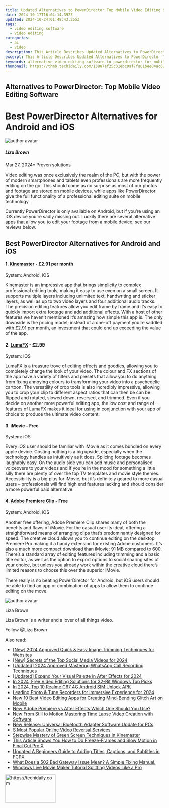 ```yaml
---
title: Updated Alternatives to PowerDirector Top Mobile Video Editing Software
date: 2024-10-17T16:04:14.392Z
updated: 2024-10-24T01:48:43.255Z
tags: 
  - video editing software
  - video editing
categories: 
  - ai
  - video
description: This Article Describes Updated Alternatives to PowerDirector Top Mobile Video Editing Software
excerpt: This Article Describes Updated Alternatives to PowerDirector Top Mobile Video Editing Software
keywords: alternative video editing software to powerdirector for mobile,alternatives to powerdirector top mobile video editing software,powerdirector vs the rest top alternative video editors for mobile,mobile video editing made easy powerdirector alternatives you need to know,powerdirector alternatives for mobile top rated video editors,mobile video editing alternatives to powerdirector top picks,mobile video editing showdown powerdirector alternatives
thumbnail: https://thmb.techidaily.com/13887af25c31ebc0af7fa01bee84ac625b343ea776763c2dea469f5e646eb4f7.png
---
```


## Alternatives to PowerDirector: Top Mobile Video Editing Software

# Best PowerDirector Alternatives for Android and iOS

![author avatar](https://lh5.googleusercontent.com/-AIMmjowaFs4/AAAAAAAAAAI/AAAAAAAAABc/Y5UmwDaI7HU/s250-c-k/photo.jpg)

##### Liza Brown

 Mar 27, 2024• Proven solutions

Video editing was once exclusively the realm of the PC, but with the power of modern smartphones and tablets even professionals are more frequently editing on the go. This should come as no surprise as most of our photos and footage are stored on mobile devices, while apps like PowerDirector give the full functionality of a professional editing suite on mobile technology.

Currently PowerDirector is only available on Android, but if you’re using an iOS device you’re sadly missing out. Luckily there are several alternative apps that allow you to edit your footage from a mobile device; see our reviews below.

## Best PowerDirector Alternatives for Android and iOS

#### 1\. [Kinemaster](https://www.kinemaster.com/index.php?lang=en) \- £2.91 per month

System: Android, iOS

Kinemaster is an impressive app that brings simplicity to complex professional editing tools, making it easy to use even on a small screen. It supports multiple layers including unlimited text, handwriting and sticker layers, as well as up to two video layers and four additional audio tracks. The precision editing features allow you edit frame by frame and it’s easy to quickly import extra footage and add additional effects. With a host of other features we haven’t mentioned it’s amazing how simple this app is. The only downside is the pricing model; instead of a one-off payment you’re saddled with £2.91 per month, an investment that could end up exceeding the value of the app.

#### 2\. [LumaFX](https://luma-touch.com/lumafx/) \- £2.99

System: iOS

LumaFX is a treasure trove of editing effects and goodies, allowing you to completely change the look of your video. The colour and FX sections of the app have a variety of filters and presets that allow you to do anything from fixing annoying colours to transforming your video into a psychedelic cartoon. The versatility of crop tools is also incredibly impressive, allowing you to crop your clip to different aspect ratios that can then be can be flipped and rotated, slowed down, reversed, and trimmed. Even if you decide on another more powerful editing app, the low cost and range of features of LumaFX makes it ideal for using in conjunction with your app of choice to produce the ultimate video content.

#### 3\. iMovie – Free

System: iOS

Every iOS user should be familiar with iMovie as it comes bundled on every apple device. Costing nothing is a big upside, especially when the technology handles as intuitively as it does. Splicing footage becomes laughably easy. On the audio side you can add music and personalised voiceovers to your videos and if you’re in the mood for something a little silly there are plenty of over the top TV templates and movie style themes. Accessibility is a big plus for iMovie, but it’s definitely geared to more casual users – professionals will find high end features lacking and should consider a more powerful paid alternative.

#### 4\. [Adobe Premiere Clip](https://www.adobe.com/products/premiere-clip.html) \- Free

System: Android, iOS

Another free offering, Adobe Premiere Clip shares many of both the benefits and flaws of iMovie. For the casual user its ideal, offering a straightforward means of arranging clips that’s predominantly designed for speed. The creative cloud allows you to continue editing on the desktop Premiere Pro making it a handy extension for existing Adobe customers. It’s also a much more compact download than iMovie; 91 MB compared to 600\. There’s a standard array of editing features including trimming and a basic title editor, as well as the option to export options to social sharing sites of your choice, but unless you already work within the creative cloud there’s limited reasons to choose this over the superior iMovie.

There really is no beating PowerDirector for Android, but iOS users should be able to find an app or combination of apps to allow them to continue editing on the move.

![author avatar](https://lh5.googleusercontent.com/-AIMmjowaFs4/AAAAAAAAAAI/AAAAAAAAABc/Y5UmwDaI7HU/s250-c-k/photo.jpg)

Liza Brown

Liza Brown is a writer and a lover of all things video.

Follow @Liza Brown

<ins class="adsbygoogle"
      style="display:block"
      data-ad-client="ca-pub-7571918770474297"
      data-ad-slot="8358498916"
      data-ad-format="auto"
      data-full-width-responsive="true"></ins>

<span class="atpl-alsoreadstyle">Also read:</span>
<div><ul>
<li><a href="https://article-helps.techidaily.com/new-2024-approved-quick-and-easy-image-trimming-techniques-for-websites/"><u>[New] 2024 Approved Quick & Easy Image Trimming Techniques for Websites</u></a></li>
<li><a href="https://facebook-video-content.techidaily.com/new-secrets-of-the-top-social-media-videos-for-2024/"><u>[New] Secrets of the Top Social Media Videos for 2024</u></a></li>
<li><a href="https://digital-screen-recording.techidaily.com/updated-2024-approved-mastering-whatsapp-call-recording-techniques/"><u>[Updated] 2024 Approved Mastering WhatsApp Call Recording Techniques</u></a></li>
<li><a href="https://fox-glue.techidaily.com/updated-expand-your-visual-palette-in-after-effects-for-2024/"><u>[Updated] Expand Your Visual Palette in After Effects for 2024</u></a></li>
<li><a href="https://ai-vdieo-software.techidaily.com/in-2024-free-video-editing-solutions-for-32-bit-windows-top-picks/"><u>In 2024, Free Video Editing Solutions for 32-Bit Windows Top Picks</u></a></li>
<li><a href="https://sim-unlock.techidaily.com/in-2024-top-10-realme-c67-4g-android-sim-unlock-apk-by-drfone-android/"><u>In 2024, Top 10 Realme C67 4G Android SIM Unlock APK</u></a></li>
<li><a href="https://extra-approaches.techidaily.com/leading-photo-and-tune-recorders-for-immersive-experience-for-2024/"><u>Leading Photo & Tune Recorders for Immersive Experience for 2024</u></a></li>
<li><a href="https://ai-vdieo-software.techidaily.com/new-10-best-video-editing-apps-for-creating-mind-bending-glitch-art-on-mobile/"><u>New 10 Best Video Editing Apps for Creating Mind-Bending Glitch Art on Mobile</u></a></li>
<li><a href="https://ai-vdieo-software.techidaily.com/new-adobe-premiere-vs-after-effects-which-one-should-you-use/"><u>New Adobe Premiere vs After Effects Which One Should You Use?</u></a></li>
<li><a href="https://ai-vdieo-software.techidaily.com/new-from-still-to-motion-mastering-time-lapse-video-creation-with-software/"><u>New From Still to Motion Mastering Time Lapse Video Creation with Software</u></a></li>
<li><a href="https://hardware-updates.techidaily.com/new-release-universal-bluetooth-adapter-software-update-for-pcs/"><u>New Release: Universal Bluetooth Adapter Software Update for PCs</u></a></li>
<li><a href="https://ai-vdieo-software.techidaily.com/s-most-popular-online-video-reversal-services/"><u>S Most Popular Online Video Reversal Services</u></a></li>
<li><a href="https://extra-hints.techidaily.com/stepwise-mastery-of-green-screen-techniques-in-kinemaster/"><u>Stepwise Mastery of Green Screen Techniques in Kinemaster</u></a></li>
<li><a href="https://ai-vdieo-software.techidaily.com/this-article-shows-you-how-to-do-freeze-frames-and-slow-motion-in-final-cut-pro-x/"><u>This Article Shows You How to Do Freeze-Frames and Slow Motion in Final Cut Pro X</u></a></li>
<li><a href="https://ai-vdieo-software.techidaily.com/updated-a-beginners-guide-to-adding-titles-captions-and-subtitles-in-fcpx/"><u>Updated A Beginners Guide to Adding Titles, Captions, and Subtitles in FCPX</u></a></li>
<li><a href="https://technical-tips.techidaily.com/1722878305339-what-does-a-502-bad-gateway-issue-mean-a-simple-fixing-manual/"><u>What Does a 502 Bad Gateway Issue Mean? A Simple Fixing Manual.</u></a></li>
<li><a href="https://ai-vdieo-software.techidaily.com/windows-live-movie-maker-tutorial-splitting-videos-like-a-pro/"><u>Windows Live Movie Maker Tutorial Splitting Videos Like a Pro</u></a></li>
</ul></div>

<!-- affiliate ads begin -->
<a href="https://25home.pxf.io/c/5597632/2148638/16836" target="_top" id="2148638">
  <img src="//a.impactradius-go.com/display-ad/16836-2148638" border="0" alt="https://techidaily.com" width="160" height="90"/>
</a>
<img height="0" width="0" src="https://25home.pxf.io/i/5597632/2148638/16836" style="position:absolute;visibility:hidden;" border="0" />
<!-- affiliate ads end -->

